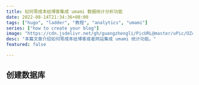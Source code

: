 ```yaml
---
title: 如何零成本给博客集成 umami 数据统计分析功能
date: 2022-08-14T21:34:36+08:00
tags: ["hugo", "ladder", "教程", "analytics", "umami"]
series: ["how to create your blog"]
image: "https://cdn.jsdelivr.net/gh/guangzhengli/PicURL@master/uPic/OZcU7U.png"
desc: "本篇文章介绍如何零成本给博客或者网站集成 umami 统计功能。"
featured: false

---
```


<!--more-->

## 创建数据库
